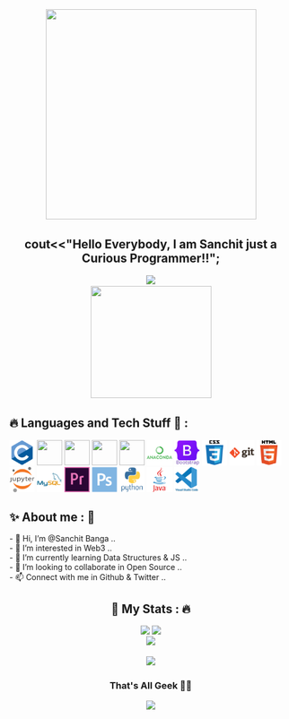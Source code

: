 <div id="header" align="center">
  <img src="https://media.giphy.com/media/gjrYDwbjnK8x36xZIO/giphy.gif" width=375 height=375 />
</div>


<div id= "intro" align="center">
<h2>cout<<"Hello Everybody, I am Sanchit just a Curious Programmer!!";</h2>
<div id="count" align="center">
    <img src="https://profile-counter.glitch.me/{Sanchit-Banga}/count.svg">
</div>
<img src="https://media.giphy.com/media/vKhKsyEFVK4IuEKzWY/giphy.gif" width=215 height=200/>
</div>


<div id="tech">
<h2>🔥 Languages and Tech Stuff 💓 : </h2>
  <img src="https://raw.githubusercontent.com/devicons/devicon/1119b9f84c0290e0f0b38982099a2bd027a48bf1/icons/c/c-original.svg" height=45 width=45/>
  <img src="https://user-images.githubusercontent.com/78739204/177888622-8f7c7534-9e50-430b-bfc1-06d7116cbf10.png" height=45 width=45/>
  <img src="https://user-images.githubusercontent.com/78739204/177889126-91584305-a81c-4c04-94ba-52ed8ee83755.png" height=45 width=45/>
  <img src="https://user-images.githubusercontent.com/78739204/177889170-a60d532f-7458-43de-8291-968a63027095.png" height=45 width=45/>
  <img src="https://user-images.githubusercontent.com/78739204/177889667-0107d1a9-e63b-42eb-9b77-ee4370788fd2.png" height=45 width=45/>
  <img src="https://raw.githubusercontent.com/devicons/devicon/1119b9f84c0290e0f0b38982099a2bd027a48bf1/icons/anaconda/anaconda-original-wordmark.svg" height=45 width=45/>
  <img src="https://raw.githubusercontent.com/devicons/devicon/1119b9f84c0290e0f0b38982099a2bd027a48bf1/icons/bootstrap/bootstrap-original-wordmark.svg" height=45 width=45/>
  <img src="https://raw.githubusercontent.com/devicons/devicon/1119b9f84c0290e0f0b38982099a2bd027a48bf1/icons/css3/css3-original-wordmark.svg" height=45 width=45/>
  <img src="https://raw.githubusercontent.com/devicons/devicon/1119b9f84c0290e0f0b38982099a2bd027a48bf1/icons/git/git-original-wordmark.svg" height=45 width=45/>
  <img src="https://raw.githubusercontent.com/devicons/devicon/1119b9f84c0290e0f0b38982099a2bd027a48bf1/icons/html5/html5-original-wordmark.svg" height=45 width=45/>
  <img src="https://raw.githubusercontent.com/devicons/devicon/1119b9f84c0290e0f0b38982099a2bd027a48bf1/icons/jupyter/jupyter-original-wordmark.svg" height=45 width=45/>
  <img src="https://raw.githubusercontent.com/devicons/devicon/1119b9f84c0290e0f0b38982099a2bd027a48bf1/icons/mysql/mysql-original-wordmark.svg" height=45 width=45/>
  <img src="https://raw.githubusercontent.com/devicons/devicon/1119b9f84c0290e0f0b38982099a2bd027a48bf1/icons/premierepro/premierepro-original.svg" height=45 width=45/>
  <img src="https://raw.githubusercontent.com/devicons/devicon/1119b9f84c0290e0f0b38982099a2bd027a48bf1/icons/photoshop/photoshop-plain.svg" height=45 width=45/>
  <img src="https://raw.githubusercontent.com/devicons/devicon/1119b9f84c0290e0f0b38982099a2bd027a48bf1/icons/python/python-original-wordmark.svg" height=45 width=45/> 
  <img src="https://raw.githubusercontent.com/devicons/devicon/1119b9f84c0290e0f0b38982099a2bd027a48bf1/icons/java/java-original-wordmark.svg" height=45 width=45/>
  <img src="https://raw.githubusercontent.com/devicons/devicon/1119b9f84c0290e0f0b38982099a2bd027a48bf1/icons/vscode/vscode-original-wordmark.svg" height=45 width=45/>
</div>


<div id="about">
  <h2> ✨ About me : 🎯</h2>
- 👋 Hi, I’m @Sanchit Banga ..
<br>
- 👀 I’m interested in Web3 ..
<br>
- 🌱 I’m currently learning Data Structures & JS ..
<br>
- 💞️ I’m looking to collaborate in Open Source ..
<br>
- 📫 Connect with me in Github & Twitter ..
</div>

<div id ="stat" align="center">
<h2>💫 My Stats : 🔥</h2>
 <img src = "https://github-readme-stats.vercel.app/api?username=Sanchit-Banga&theme=jolly&show_icons=true"/>
 <img src="http://github-readme-streak-stats.herokuapp.com?user=Sanchit-Banga&theme=dark">
 <br>
 <img src="https://github-readme-stats.vercel.app/api/top-langs/?username=Sanchit-Banga&theme=jolly&layout=compact)](https://github.com/anuraghazra/github-readme-   stats">
</div>
<br>
<div id = "end" align="center">
  <img src = "https://media.giphy.com/media/du3J3cXyzhj75IOgvA/giphy.gif"/><br>
  <h3>That's All Geek 👋🏻</h3>
  <img src = "https://media.giphy.com/media/3o7bu47Qm59U3MPkK4/giphy.gif"/>
</div>






<!---
Sanchit-Banga/Sanchit-Banga is a ✨ special ✨ repository because its `README.md` (this file) appears on your GitHub profile.
You can click the Preview link to take a look at your changes.
--->
